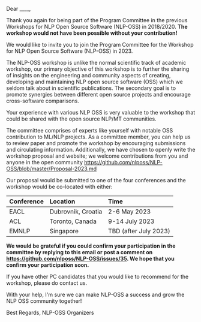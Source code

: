 Dear ____,

Thank you again for being part of the Program Committee in the previous Workshops for NLP Open Source Software (NLP-OSS) in 2018/2020. **The workshop would not have been possible without your contribution!**

We would like to invite you to join the Program Committee for the Workshop for NLP Open Source Software (NLP-OSS) in 2023.

The NLP-OSS workshop is unlike the normal scientific track of academic workshop, our primary objective of this workshop is to further the sharing of insights on the engineering and community aspects of creating, developing and maintaining NLP open source software (OSS) which we seldom talk about in scientific publications. The secondary goal is to promote synergies between different open source projects and encourage cross-software comparisons.

Your experience with various NLP OSS is very valuable to the workshop that could be shared with the open source NLP/MT communities.

The committee comprises of experts like yourself with notable OSS contribution to ML/NLP projects. As a committee member, you can help us to review paper and promote the workshop by encouraging submissions and circulating information. Additionally, we have chosen to openly write the workshop proposal and website; we welcome contributions from you and anyone in the open community https://github.com/nlposs/NLP-OSS/blob/master/Proposal-2023.md

Our proposal would be submitted to one of the four conferences and the workshop would be co-located with either:

| Conference    | Location |    Time | 
|:-|:-|:-|
| EACL   | Dubrovnik, Croatia | 2-6 May 2023 |
| ACL   | Toronto, Canada  | 9-14 July 2023 |
| EMNLP | Singapore | TBD (after July 2023) |

**We would be grateful if you could confirm your participation in the committee by replying to this email or post a comment on https://github.com/nlposs/NLP-OSS/issues/35. We hope that you confirm your participation soon.**

If you have other PC candidates that you would like to recommend for the workshop, please do contact us. 

With your help, I'm sure we can make NLP-OSS a success and grow the NLP OSS community together!

Best Regards,
NLP-OSS Organizers
